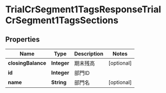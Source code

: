 

# TrialCrSegment1TagsResponseTrialCrSegment1TagsSections


## Properties

| Name | Type | Description | Notes |
|------------ | ------------- | ------------- | -------------|
|**closingBalance** | **Integer** | 期末残高 |  [optional] |
|**id** | **Integer** | 部門ID |  |
|**name** | **String** | 部門名 |  [optional] |



